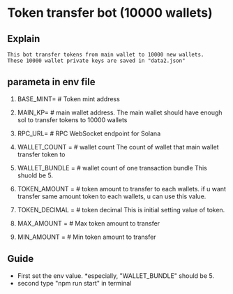 #  Token transfer bot (10000 wallets)

## Explain
    This bot transfer tokens from main wallet to 10000 new wallets.
    These 10000 wallet private keys are saved in "data2.json"

## parameta in env file
1. BASE_MINT=   # Token mint address
 
2. MAIN_KP=    # main wallet address.
        The main wallet should have enough sol to transfer tokens to 10000 wallets
        
3. RPC_URL=    # RPC WebSocket endpoint for Solana

4. WALLET_COUNT =    # wallet count
        The count of wallet that main wallet transfer token to

5. WALLET_BUNDLE =    # wallet count of one transaction bundle
        This shuold be 5.

6. TOKEN_AMOUNT =    # token amount to transfer to each wallets.
        if u want transfer same amount token to each wallets, u can use this value.

7. TOKEN_DECIMAL =    # token decimal
        This is initial setting value of token.

8. MAX_AMOUNT =    # Max token amount to transfer 

9. MIN_AMOUNT =    # Min token amount to transfer 

        

## Guide
-  First set the env value.
    *especially, "WALLET_BUNDLE" should be 5.
-  second type "npm run start" in terminal
